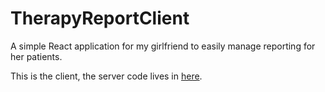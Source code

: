 # TherapyReportClient
A simple React application for my girlfriend to easily manage reporting for her patients.

This is the client, the server code lives in [here](https://github.com/zvanuum/ReportGeneratorServer).
